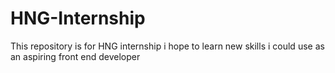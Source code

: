 # HNG-Internship
This repository is for HNG internship
i hope to learn new skills i could use as an aspiring front end developer
